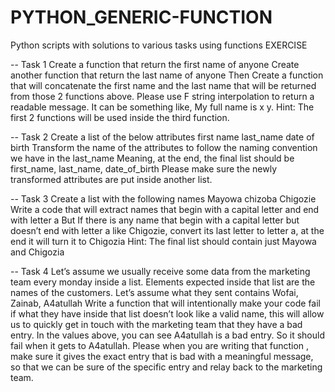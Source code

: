 # PYTHON_GENERIC-FUNCTION
Python scripts with solutions to various tasks using functions
    EXERCISE

-- Task 1
Create a function that return the first name of anyone
Create another function that return the last name of anyone
Then Create a function that will concatenate the first name and the last name that will be returned from those 2 functions above.
Please use F string interpolation to return a readable message. 
It can be something like, My full name is x y. 
Hint: The first 2 functions will be used inside the third function.



-- Task 2
Create a list of the below attributes
first name
last_name
date of birth
Transform the name of the attributes to follow the naming convention we have in the last_name
Meaning, at the end, the final list should be first_name, last_name, date_of_birth
Please make sure the newly transformed attributes are put inside another list.

-- Task 3
Create a list with the following names
Mayowa
chizoba
Chigozie
Write a code that will extract names that begin with a capital letter and end with letter a
But If there is any name that begin with a capital letter but doesn’t end with letter a like Chigozie, convert its last letter to letter a, at the end it will turn it to Chigozia
Hint: The final list should contain just Mayowa and Chigozia 

-- Task 4
Let’s assume we usually receive some data from the marketing team every monday inside a list. Elements expected inside that list are the names of the customers.
Let’s assume what they sent contains  Wofai, Zainab, A4atullah
Write a function that will intentionally make your code fail if what they have inside that list doesn’t look like a valid name, this will allow us to quickly get in touch with the marketing team that they have a bad entry.
In the values above, you can see A4atullah is a bad entry.
So it should fail when it gets to A4atullah.
Please when you are writing that function , make sure it gives the exact entry that is bad with a meaningful message, so that we can be sure of the specific entry and relay back to the marketing team.

